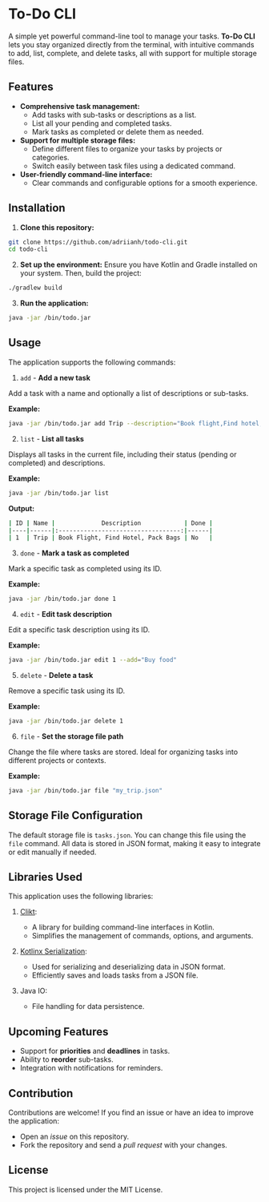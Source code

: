 # To-Do CLI
A simple yet powerful command-line tool to manage your tasks. **To-Do CLI** lets you stay organized directly from the terminal, with intuitive commands to add, list, complete, and delete tasks, all with support for multiple storage files.

## Features
- **Comprehensive task management:**
  - Add tasks with sub-tasks or descriptions as a list.
  - List all your pending and completed tasks.
  - Mark tasks as completed or delete them as needed.
- **Support for multiple storage files:**
  - Define different files to organize your tasks by projects or categories.
  - Switch easily between task files using a dedicated command.
- **User-friendly command-line interface:**
  - Clear commands and configurable options for a smooth experience.

## Installation

1. **Clone this repository:**
```bash
git clone https://github.com/adriianh/todo-cli.git
cd todo-cli
```
2. **Set up the environment:** Ensure you have Kotlin and Gradle installed on your system. Then, build the project:

```bash
./gradlew build
```
3. **Run the application:**

```bash
java -jar /bin/todo.jar
```

## Usage
The application supports the following commands:

1. `add` - **Add a new task**

Add a task with a name and optionally a list of descriptions or sub-tasks.

 **Example:**

```bash
java -jar /bin/todo.jar add Trip --description="Book flight,Find hotel,Pack bags"
```
2. `list` - **List all tasks**

Displays all tasks in the current file, including their status (pending or completed) and descriptions.

**Example:**

```bash
java -jar /bin/todo.jar list
```

**Output:**

```bash
| ID | Name |             Description            | Done |
|----|------|:----------------------------------:|------|
| 1  | Trip | Book Flight, Find Hotel, Pack Bags | No   |
```

3. `done` - **Mark a task as completed**

Mark a specific task as completed using its ID.

**Example:**

```bash
java -jar /bin/todo.jar done 1
```

4. `edit` - **Edit task description**

Edit a specific task description using its ID.

**Example:**

```bash
java -jar /bin/todo.jar edit 1 --add="Buy food"
```

5. `delete` - **Delete a task**

Remove a specific task using its ID.

**Example:**

```bash
java -jar /bin/todo.jar delete 1
```

6. `file` - **Set the storage file path**

Change the file where tasks are stored. Ideal for organizing tasks into different projects or contexts.

**Example:**

```bash
java -jar /bin/todo.jar file "my_trip.json"
```

## Storage File Configuration
The default storage file is `tasks.json`. You can change this file using the `file` command. All data is stored in JSON format, making it easy to integrate or edit manually if needed.

## Libraries Used
This application uses the following libraries:

1. [Clikt](https://github.com/ajalt/clikt):
    - A library for building command-line interfaces in Kotlin.
    - Simplifies the management of commands, options, and arguments.

2. [Kotlinx Serialization](https://github.com/Kotlin/kotlinx.serialization):
    - Used for serializing and deserializing data in JSON format.
    - Efficiently saves and loads tasks from a JSON file.

3. Java IO:
    - File handling for data persistence.

## Upcoming Features
- Support for **priorities** and **deadlines** in tasks.
- Ability to **reorder** sub-tasks.
- Integration with notifications for reminders.

## Contribution
Contributions are welcome! If you find an issue or have an idea to improve the application:

- Open an *issue* on this repository.
- Fork the repository and send a *pull request* with your changes.

## License
This project is licensed under the MIT License.

